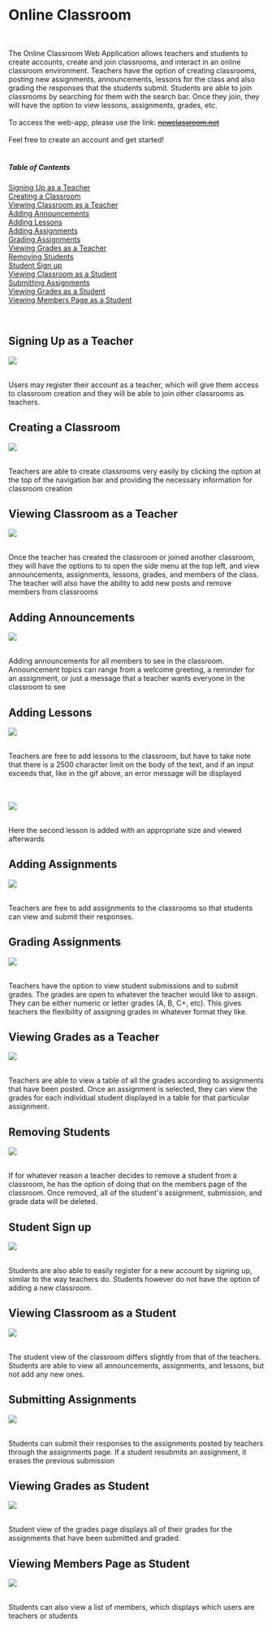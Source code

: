 # Online Classroom 

<br>

The Online Classroom Web Application allows teachers and students to create accounts, create and join classrooms, and interact in an online classroom environment. Teachers have the option of creating classrooms, posting new assignments, announcements, lessons for the class and also grading the responses that the students submit. Students are able to join classrooms by searching for them with the search bar. Once they join, they will have the option to view lessons, assignments, grades, etc.
<br><br>
To access the web-app, please use the link: [~~newclassroom.net~~](https://newclassroom.net)
<br><br>
Feel free to create an account and get started!
<br><br>

##### Table of Contents
[Signing Up as a Teacher](#signing-up-teacher)<br>
[Creating a Classroom](#creating-classroom)<br>
[Viewing Classroom as a Teacher](#viewing-classroom-teacher)<br>
[Adding Announcements](#adding-announcements)<br>
[Adding Lessons](#adding-lessons)<br>
[Adding Assignments](#adding-assignments)<br>
[Grading Assignments](#grading-assignments)<br>
[Viewing Grades as a Teacher](#viewing-grades-teacher)<br>
[Removing Students](#removing-students)<br>
[Student Sign up](#signup-student)<br>
[Viewing Classroom as a Student](#viewing-classroom-student)<br>
[Submitting Assignments](#submitting-assignments)<br>
[Viewing Grades as a Student](#viewing-grades-student)<br>
[Viewing Members Page as a Student](#viewing-members-page-student)<br>

<br>

<a name="signing-up-teacher"/>

## Signing Up as a Teacher

![](images/teacher-signup.gif)

<br>
Users may register their account as a teacher, which will give them access to classroom creation and they will be able to join other classrooms as teachers.
<br>

<a name="creating-classroom"/>

## Creating a Classroom

![](images/creating-classroom-as-teacher.gif)

<br>
Teachers are able to create classrooms very easily by clicking the option at the top of the navigation bar and providing the necessary information for classroom creation
<br>

<a name="viewing-classroom-teacher"/>

## Viewing Classroom as a Teacher

![](images/viewing-classroom-as-teacher.gif)

<br>
Once the teacher has created the classroom or joined another classroom, they will have the options to to open the side menu at the top left, and view announcements, assignments, lessons, grades, and members of the class. The teacher will also have the ability to add new posts and remove members from classrooms
<br>

<a name="adding-announcements"/>

## Adding Announcements

![](images/adding-announcements.gif)

<br>
Adding announcements for all members to see in the classroom. Announcement topics can range from a welcome greeting, a reminder for an assignment, or just a message that a teacher wants everyone in the classroom to see
<br>

<a name="adding-lessons"/>

## Adding Lessons

![](images/adding-lessons-with-error.gif)

<br>
Teachers are free to add lessons to the classroom, but have to take note that there is a 2500 character limit on the body of the text, and if an input exceeds that, like in the gif above, an error message will be displayed
<br>
<br>
<br>

![](images/adding-lesson.gif)

<br>
Here the second lesson is added with an appropriate size and viewed afterwards
<br>

<a name="adding-assignments"/>

## Adding Assignments

![](images/adding-assignments.gif)

<br>
Teachers are free to add assignments to the classrooms so that students can view and submit their responses.
<br>

<a name="grading-assignments"/>

## Grading Assignments
![](images/grading-assignments.gif)

<br>
Teachers have the option to view student submissions and to submit grades. The grades are open to whatever the teacher would like to assign. They can be either numeric or letter grades (A, B, C+, etc). This gives teachers the flexibility of assigning grades in whatever format they like.
<br>

<a name="viewing-grades-teacher"/>

## Viewing Grades as a Teacher
![](images/viewing-grades-as-teacher.gif)

<br>
Teachers are able to view a table of all the grades according to assignments that have been posted. Once an assignment is selected, they can view the grades for each individual student displayed in a table for that particular assignment.
<br>

<a name="removing-students"/>

## Removing Students
![](images/removing-student-from-classroom.gif)

<br>
If for whatever reason a teacher decides to remove a student from a classroom, he has the option of doing that on the members page of the classroom. Once removed, all of the student's assignment, submission, and grade data will be deleted.
<br>

<a name="signup-student"/>

## Student Sign up

![](images/student-signup.gif)

<br>
Students are also able to easily register for a new account by signing up, similar to the way teachers do. Students however do not have the option of adding a new classroom.
<br>

<a name="viewing-classroom-student"/>

## Viewing Classroom as a Student

![](images/viewing-classroom-as-student.gif)

<br>
The student view of the classroom differs slightly from that of the teachers. Students are able to view all announcements, assignments, and lessons, but not add any new ones.
<br>

<a name="submitting-assignments"/>

## Submitting Assignments

![](images/submitting-assignments.gif)

<br>
Students can submit their responses to the assignments posted by teachers through the assignments page. If a student resubmits an assignment, it erases the previous submission
<br>

<a name="viewing-grades-student"/>

## Viewing Grades as Student

![](images/viewing-grades-as-student.gif)

<br>
Student view of the grades page displays all of their grades for the assignments that have been submitted and graded.
<br>

<a name="viewing-members-page-student"/>

## Viewing Members Page as Student

![](images/viewing-members-list-as-student.gif)

<br>
Students can also view a list of members, which displays which users are teachers or students
<br>
